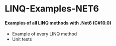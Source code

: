 # LINQ-Examples-NET6
#### Examples of all LINQ methods with .Net6 (C#10.0)

* Example of every LINQ method
* Unit tests
